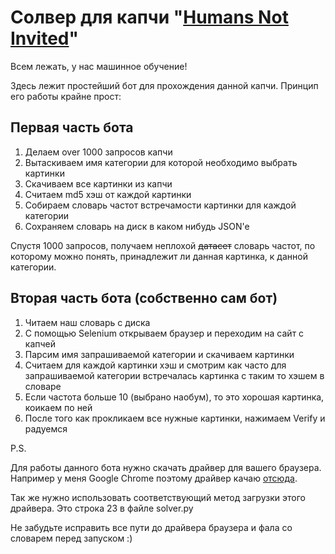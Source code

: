 # Солвер для капчи "[Humans Not Invited](http://www.humansnotinvited.com/)"

Всем лежать, у нас машинное обучение!

Здесь лежит простейший бот для прохождения данной капчи.
Принцип его работы крайне прост:


## Первая часть бота

1. Делаем over 1000 запросов капчи
2. Вытаскиваем имя категории для которой необходимо выбрать картинки
3. Скачиваем все картинки из капчи
4. Считаем md5 хэш от каждой картинки
5. Собираем словарь частот встречамости картинки для каждой категории
6. Сохраняем словарь на диск в каком нибудь JSON'e

Спустя 1000 запросов, получаем неплохой ~~датасет~~ словарь частот, по которому можно понять, принадлежит ли данная картинка, к данной категории.

## Вторая часть бота (собственно сам бот)

1. Читаем наш словарь с диска
2. С помощью Selenium открываем браузер и переходим на сайт с капчей
3. Парсим имя запрашиваемой категории и скачиваем картинки
4. Считаем для каждой картинки хэш и смотрим как часто для запрашиваемой категории встречалась картинка с таким то хэшем в словаре
5. Если частота больше 10 (выбрано наобум), то это хорошая картинка, коикаем по ней
6. После того как прокликаем все нужные картинки, нажимаем Verify и радуемся

P.S. 

Для работы данного бота нужно скачать драйвер для вашего браузера. Например у меня Google Chrome поэтому драйвер качаю [отсюда](https://chromedriver.chromium.org/).

Так же нужно использовать соответствующий метод загрузки этого драйвера. Это строка 23 в файле solver.py

Не забудьте исправить все пути до драйвера браузера и фала со словарем перед запуском :)